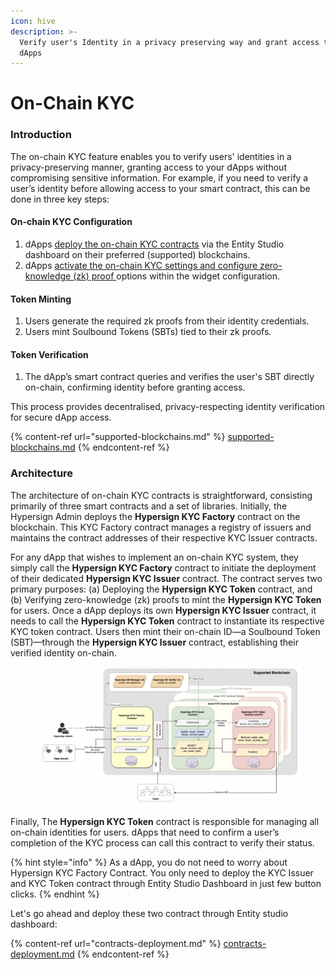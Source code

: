 ```yaml
---
icon: hive
description: >-
  Verify user's Identity in a privacy preserving way and grant access to your
  dApps
---
```


# On-Chain KYC

### Introduction

The on-chain KYC feature enables you to verify users' identities in a privacy-preserving manner, granting access to your dApps without compromising sensitive information. For example, if you need to verify a user’s identity before allowing access to your smart contract, this can be done in three key steps:

#### On-chain KYC Configuration

1. dApps [deploy the on-chain KYC contracts](contracts-deployment.md) via the Entity Studio dashboard on their preferred (supported) blockchains.
2. dApps [activate the on-chain KYC settings and configure zero-knowledge (zk) proof ](../integrations/widget-configuration.md)options within the widget configuration.

#### Token Minting

1. Users generate the required zk proofs from their identity credentials.
2. Users mint Soulbound Tokens (SBTs) tied to their zk proofs.

#### Token Verification

1. The dApp’s smart contract queries and verifies the user's SBT directly on-chain, confirming identity before granting access.

This process provides decentralised, privacy-respecting identity verification for secure dApp access.

{% content-ref url="supported-blockchains.md" %}
[supported-blockchains.md](supported-blockchains.md)
{% endcontent-ref %}

### Architecture

The architecture of on-chain KYC contracts is straightforward, consisting primarily of three smart contracts and a set of libraries. Initially, the Hypersign Admin deploys the **Hypersign KYC Factory** contract on the blockchain. This KYC Factory contract manages a registry of issuers and maintains the contract addresses of their respective KYC Issuer contracts.

For any dApp that wishes to implement an on-chain KYC system, they simply call the **Hypersign KYC Factory** contract to initiate the deployment of their dedicated **Hypersign KYC Issuer** contract. The contract serves two primary purposes: (a) Deploying the **Hypersign KYC Token** contract, and (b) Verifying zero-knowledge (zk) proofs to mint the **Hypersign KYC Token** for users. Once a dApp deploys its own **Hypersign KYC Issuer** contract, it needs to call the **Hypersign KYC Token** contract to instantiate its respective KYC token contract. Users then mint their on-chain ID—a  Soulbound Token (SBT)—through the **Hypersign KYC Issuer** contract, establishing their verified identity on-chain.

<figure><img src="../../.gitbook/assets/image (1) (1).png" alt=""><figcaption></figcaption></figure>

Finally, The **Hypersign KYC Token** contract is responsible for managing all on-chain identities for users. dApps that need to confirm a user’s completion of the KYC process can call this contract to verify their status.

{% hint style="info" %}
As a dApp, you do not need to worry about Hypersign KYC Factory Contract. You only need to deploy the KYC Issuer and KYC Token contract through Entity Studio Dashboard in just few button clicks.&#x20;
{% endhint %}

Let's go ahead and deploy these two contract through Entity studio dashboard:&#x20;

{% content-ref url="contracts-deployment.md" %}
[contracts-deployment.md](contracts-deployment.md)
{% endcontent-ref %}



